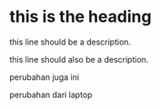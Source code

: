 # this is the heading

this line should be a description.

this line should also be a description.

perubahan juga ini

perubahan dari laptop